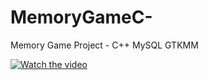 # MemoryGameC-
Memory Game Project - C++ MySQL GTKMM

[![Watch the video](https://i.imgur.com/Exh5MxF.png)](https://www.youtube.com/watch?v=Ixs13G6_2ZA&lc=z23vgdzakuimwr4fgacdp43br1iyv31cbzbtj3jxtytw03c010c)
